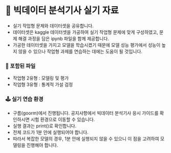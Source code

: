 # 🎪 빅데이터 분석기사 실기 자료
- 실기 작업형 문제와 데이터셋을 공유합니다.
- 데이터셋은 kaggle 데이터셋을 가공하여 실기 작업형 문제에 맞게 구성하였고, 문제 해결 과정을 담은 ipynb 파일을 함께 제공합니다.
- 가공한 데이터셋을 가지고 모델을 학습시켰기 때문에 모델 성능 평가에서 성능이 높지 않을 수 있으나 작업형 과제를 연습하는 데에는 도움이 될 것입니다. 
### 📝 포함된 파일
- 작업형 2유형 : 모델링 및 평가
- 작업형 3유형 : 통계적 가설 검정
### 🕹 실기 연습 환경
- 구름(goorm)에서 진행됩니다. 공지사항에서 빅데이터 분석기사 응시 가이드를 확인하시면 시험 환경으로 이동할 수 있습니다. 
- 실행 결과는 print()로 확인합니다.
- 전체 코드가 1분 안에 실행되어야 합니다.
- 따라서 복잡한 모델의 경우, 1분 안에 실행되지 않을 수 있으니 이 점을 고려하여 모델링을 진행해야 합니다.
